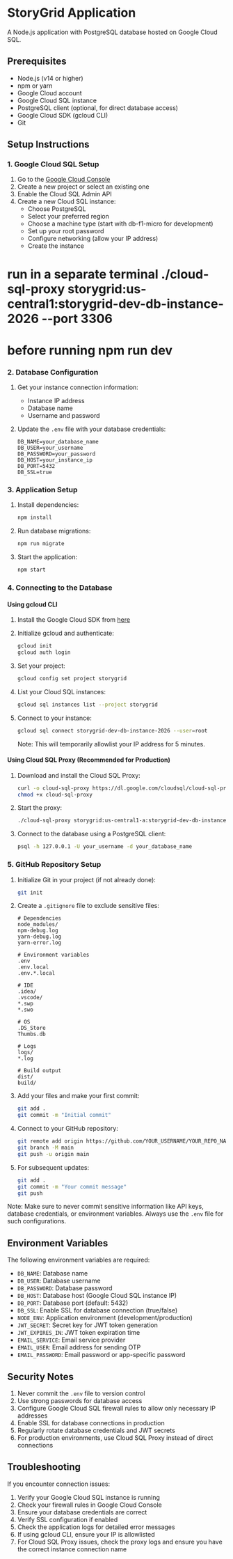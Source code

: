 # StoryGrid Application

A Node.js application with PostgreSQL database hosted on Google Cloud SQL.

## Prerequisites

- Node.js (v14 or higher)
- npm or yarn
- Google Cloud account
- Google Cloud SQL instance
- PostgreSQL client (optional, for direct database access)
- Google Cloud SDK (gcloud CLI)
- Git

## Setup Instructions

### 1. Google Cloud SQL Setup

1. Go to the [Google Cloud Console](https://console.cloud.google.com)
2. Create a new project or select an existing one
3. Enable the Cloud SQL Admin API
4. Create a new Cloud SQL instance:
   - Choose PostgreSQL
   - Select your preferred region
   - Choose a machine type (start with db-f1-micro for development)
   - Set up your root password
   - Configure networking (allow your IP address)
   - Create the instance

# run in a separate terminal ./cloud-sql-proxy storygrid:us-central1:storygrid-dev-db-instance-2026 --port 3306

# before running npm run dev

### 2. Database Configuration

1. Get your instance connection information:

   - Instance IP address
   - Database name
   - Username and password

2. Update the `.env` file with your database credentials:
   ```
   DB_NAME=your_database_name
   DB_USER=your_username
   DB_PASSWORD=your_password
   DB_HOST=your_instance_ip
   DB_PORT=5432
   DB_SSL=true
   ```

### 3. Application Setup

1. Install dependencies:

   ```bash
   npm install
   ```

2. Run database migrations:

   ```bash
   npm run migrate
   ```

3. Start the application:
   ```bash
   npm start
   ```

### 4. Connecting to the Database

#### Using gcloud CLI

1. Install the Google Cloud SDK from [here](https://cloud.google.com/sdk/docs/install)

2. Initialize gcloud and authenticate:

   ```bash
   gcloud init
   gcloud auth login
   ```

3. Set your project:

   ```bash
   gcloud config set project storygrid
   ```

4. List your Cloud SQL instances:

   ```bash
   gcloud sql instances list --project storygrid
   ```

5. Connect to your instance:
   ```bash
   gcloud sql connect storygrid-dev-db-instance-2026 --user=root
   ```
   Note: This will temporarily allowlist your IP address for 5 minutes.

#### Using Cloud SQL Proxy (Recommended for Production)

1. Download and install the Cloud SQL Proxy:

   ```bash
   curl -o cloud-sql-proxy https://dl.google.com/cloudsql/cloud-sql-proxy.linux.amd64
   chmod +x cloud-sql-proxy
   ```

2. Start the proxy:

   ```bash
   ./cloud-sql-proxy storygrid:us-central1-a:storygrid-dev-db-instance-2026
   ```

3. Connect to the database using a PostgreSQL client:
   ```bash
   psql -h 127.0.0.1 -U your_username -d your_database_name
   ```

### 5. GitHub Repository Setup

1. Initialize Git in your project (if not already done):

   ```bash
   git init
   ```

2. Create a `.gitignore` file to exclude sensitive files:

   ```
   # Dependencies
   node_modules/
   npm-debug.log
   yarn-debug.log
   yarn-error.log

   # Environment variables
   .env
   .env.local
   .env.*.local

   # IDE
   .idea/
   .vscode/
   *.swp
   *.swo

   # OS
   .DS_Store
   Thumbs.db

   # Logs
   logs/
   *.log

   # Build output
   dist/
   build/
   ```

3. Add your files and make your first commit:

   ```bash
   git add .
   git commit -m "Initial commit"
   ```

4. Connect to your GitHub repository:

   ```bash
   git remote add origin https://github.com/YOUR_USERNAME/YOUR_REPO_NAME.git
   git branch -M main
   git push -u origin main
   ```

5. For subsequent updates:
   ```bash
   git add .
   git commit -m "Your commit message"
   git push
   ```

Note: Make sure to never commit sensitive information like API keys, database credentials, or environment variables. Always use the `.env` file for such configurations.

## Environment Variables

The following environment variables are required:

- `DB_NAME`: Database name
- `DB_USER`: Database username
- `DB_PASSWORD`: Database password
- `DB_HOST`: Database host (Google Cloud SQL instance IP)
- `DB_PORT`: Database port (default: 5432)
- `DB_SSL`: Enable SSL for database connection (true/false)
- `NODE_ENV`: Application environment (development/production)
- `JWT_SECRET`: Secret key for JWT token generation
- `JWT_EXPIRES_IN`: JWT token expiration time
- `EMAIL_SERVICE`: Email service provider
- `EMAIL_USER`: Email address for sending OTP
- `EMAIL_PASSWORD`: Email password or app-specific password

## Security Notes

1. Never commit the `.env` file to version control
2. Use strong passwords for database access
3. Configure Google Cloud SQL firewall rules to allow only necessary IP addresses
4. Enable SSL for database connections in production
5. Regularly rotate database credentials and JWT secrets
6. For production environments, use Cloud SQL Proxy instead of direct connections

## Troubleshooting

If you encounter connection issues:

1. Verify your Google Cloud SQL instance is running
2. Check your firewall rules in Google Cloud Console
3. Ensure your database credentials are correct
4. Verify SSL configuration if enabled
5. Check the application logs for detailed error messages
6. If using gcloud CLI, ensure your IP is allowlisted
7. For Cloud SQL Proxy issues, check the proxy logs and ensure you have the correct instance connection name
